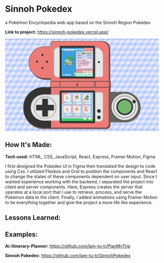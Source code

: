 # Sinnoh Pokedex
a Pokémon Encyclopedia web app based on the Sinnoh Region Pokédex

**Link to project:** https://sinnoh-pokedex.vercel.app/

![Pic](/client/public/Pokedex.png)

## How It's Made:

**Tech used:** HTML, CSS, JavaScript, React, Express, Framer Motion, Figma

I first designed the Pokedex UI in Figma then translated the design to code using Css. I utilized Flexbox and Grid to position the components and React to change the states of these components dependent on user input. Since I wanted experience working with the backend, I separated the project into client and server components. Here, Express creates the server that operates at a local port that I use to retrieve, process, and serve the Pokemon data to the client. Finally, I added animations using Framer Motion to tie everything together and give the project a more life like experience.

## Lessons Learned:


## Examples:


**Ai-Itinerary-Planner:** https://github.com/lam-tu-tr/PlanMyTrip

**Sinnoh Pokedex:** https://github.com/lam-tu-tr/SinnohPokedex

